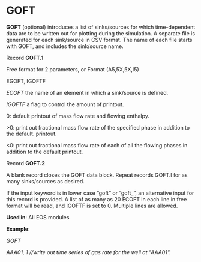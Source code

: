 # GOFT

**GOFT**               (optional) introduces a list of sinks/sources for which time-dependent data are to be written out for plotting during the simulation. A separate file is generated for each sink/source in CSV format. The name of each file starts with GOFT, and includes the sink/source name.

Record **GOFT.1**

&#x20;                       Free format for 2 parameters, or Format (A5,5X,5X,I5)

&#x20;                       EGOFT, IGOFTF                  &#x20;

_ECOFT_            the name of an element in which a sink/source is defined.

_IGOFTF_           a flag to control the amount of printout.

&#x20;                       0:         default printout of mass flow rate and flowing enthalpy.     &#x20;

&#x20;                       \>0:       print out fractional mass flow rate of the specified phase in addition to the default. printout.

&#x20;                       <0:       print out fractional mass flow rate of each of all the flowing phases in addition to the default printout.

Record **GOFT.2**

A blank record closes the GOFT data block. Repeat records GOFT.l for as many sinks/sources as desired.

If the input keyword is in lower case “goft” or “goft\_”, an alternative input for this record is provided. A list of as many as 20 ECOFT in each line in free format will be read, and IGOFTF is set to 0. Multiple lines are allowed.

**Used in**: All EOS modules

**Example**:

_GOFT_

_AAA01, 1                               //write out time series of gas rate for the well at "AAA01"._ &#x20;
